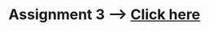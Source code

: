 # Assignment 3 --> [Click here](https://moayadsi.github.io/cpit405-assignment-3/Moayad_Assignment_3_CPIT405.html)
